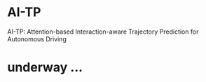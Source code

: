 # AI-TP
AI-TP: Attention-based Interaction-aware Trajectory Prediction for Autonomous Driving
# underway ...

